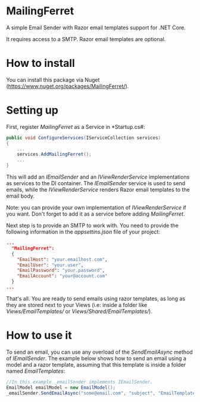 # MailingFerret
A simple Email Sender with Razor email templates support for .NET Core.

It requires access to a SMTP. Razor email templates are optional.

# How to install
You can install this package via Nuget (https://www.nuget.org/packages/MailingFerret/). 

# Setting up
First, register *MailingFerret* as a Service in *Startup.cs#:

```csharp
public void ConfigureServices(IServiceCollection services)
{
    ...
    services.AddMailingFerret();
    ...
}
```

This will add an *IEmailSender* and an *IViewRenderService* implementations as services to the DI container. The *IEmailSender* service is used to send emails, while the *IViewRenderService* renders Razor email templates to the email body.

Note: you can provide your own implementation of *IViewRenderService* if you want. Don't forget to add it as a service before adding *MailingFerret*.

Next step is to provide an SMTP to work with. You need to provide the following information in the *appsettins.json* file of your project:

```json
...
  "MailingFerret":
  {
    "EmailHost": "your.emailhost.com",
    "EmailUser": "your.user",
    "EmailPassword": "your.password",
    "EmailAccount": "your@account.com"
  }
...
```

That's all. You are ready to send emails using razor templates, as long as they are stored next to your Views (i.e: inside  a folder like *Views/EmailTemplates/* or *Views/Shared/EmailTemplates/*).

# How to use it

To send an email, you can use any overload of the *SendEmailAsync* method of *IEmailSender*. The example below shows how to send an email using a model and a razor template, assuming that this template is inside a folder named *EmailTemplates*:
```csharp
//In this example _emailSender implements IEmailSender.
EmailModel emailModel = new EmailModel();
_emailSender.SendEmailAsync("some@email.com", "subject", "EmailTemplates/EmailModelTemplate", emailModel);
```

